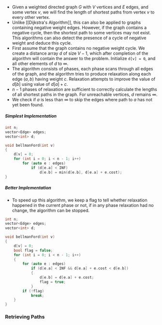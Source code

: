 - Given a weighted directed graph $G$ with $V$ vertices and $E$ edges, and some vertex $v$, we will find the length of shortest paths from vertex $v$ to every other vertex.
- Unlike [[Dijkstra's Algorithm]], this can also be applied to graphs containing negative weight edges. However, if the graph contains a negative cycle, then the shortest path to some vertices may not exist. This algorithms can also detect the presence of a cycle of negative weight and deduce this cycle.
- First assume that the graph contains no negative weight cycle. We create a distance array $d$ of size $V-1$, which after completion of the algorithm will contain the answer to the problem. Initialize `d[v] = 0`, and all other elements of $d$ to $\infty$.
- The algorithm consists of phases, each phase scans through all edges of the graph, and the algorithm tries to produce relaxation along each edge $(a, b)$ having weight $c$. Relaxation attempts to improve the value of $d[b]$ using value of $d[a]+c$.
- $n-1$ phases of relaxation are sufficient to correctly calculate the lengths of all shortest paths in the graph. For unreachable vertices, $d$ remains $\infty$.
- We check if $a$ is less than $\infty$ to skip the edges where path to $a$ has not yet been found.
##### Simplest Implementation
```cpp
int n;
vector<Edge> edges;
vector<int> d;

void bellmanFord(int v)
{
	d[v] = 0;
	for (int i = 0; i < n - 1; i++)
		for (auto e : edges)
			if (d[e.a] < INF)
				d[e.b] = min(d[e.b], d[e.a] + e.cost);
}
```
##### Better Implementation
- To speed up this algorithm, we keep a flag to tell whether relaxation happened in the current phase or not, if in any phase relaxation had no change, the algorithm can be stopped.
```cpp
int n;
vector<Edge> edges;
vector<int> d;

void bellmanFord(int v)
{
	d[v] = 0;
	bool flag = false;
	for (int i = 0; i < n - 1; i++)
	{
		for (auto e : edges)
			if (d[e.a] < INF && d[e.a] + e.cost < d[e.b])
			{
				d[e.b] = d[e.a] + e.cost;
				flag = true;
			}
		if (!flag)
			break;
	}
}
```
### Retrieving Paths
